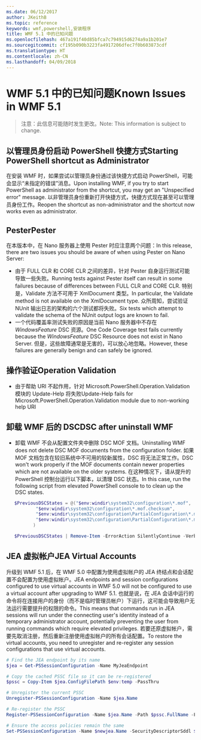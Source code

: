 ```yaml
---
ms.date: 06/12/2017
author: JKeithB
ms.topic: reference
keywords: wmf,powershell,安装程序
title: WMF 5.1 中的已知问题
ms.openlocfilehash: 467a191f40d85bfca7c794915d6274a9a1b201e7
ms.sourcegitcommit: cf195b090b3223fa4917206dfec7f0b603873cdf
ms.translationtype: HT
ms.contentlocale: zh-CN
ms.lasthandoff: 04/09/2018
---
```

# <a name="known-issues-in-wmf-51"></a><span data-ttu-id="eab41-103">WMF 5.1 中的已知问题</span><span class="sxs-lookup"><span data-stu-id="eab41-103">Known Issues in WMF 5.1</span></span> #

> <span data-ttu-id="eab41-104">注意：此信息可能随时发生更改。</span><span class="sxs-lookup"><span data-stu-id="eab41-104">Note: This information is subject to change.</span></span>

## <a name="starting-powershell-shortcut-as-administrator"></a><span data-ttu-id="eab41-105">以管理员身份启动 PowerShell 快捷方式</span><span class="sxs-lookup"><span data-stu-id="eab41-105">Starting PowerShell shortcut as Administrator</span></span>
<span data-ttu-id="eab41-106">在安装 WMF 时，如果尝试以管理员身份通过该快捷方式启动 PowerShell，可能会显示“未指定的错误”消息。</span><span class="sxs-lookup"><span data-stu-id="eab41-106">Upon installing WMF, if you try to start PowerShell as administrator from the shortcut, you may get an "Unspecified error" message.</span></span>
<span data-ttu-id="eab41-107">以非管理员身份重新打开快捷方式，快捷方式现在甚至可以管理员身份工作。</span><span class="sxs-lookup"><span data-stu-id="eab41-107">Reopen the shortcut as non-administrator and the shortcut now works even as administrator.</span></span>

## <a name="pester"></a><span data-ttu-id="eab41-108">Pester</span><span class="sxs-lookup"><span data-stu-id="eab41-108">Pester</span></span>
<span data-ttu-id="eab41-109">在本版本中，在 Nano 服务器上使用 Pester 时应注意两个问题：</span><span class="sxs-lookup"><span data-stu-id="eab41-109">In this release, there are two issues you should be aware of when using Pester on Nano Server:</span></span>

* <span data-ttu-id="eab41-110">由于 FULL CLR 和 CORE CLR 之间的差异，针对 Pester 自身运行测试可能导致一些失败。</span><span class="sxs-lookup"><span data-stu-id="eab41-110">Running tests against Pester itself can result in some failures because of differences between FULL CLR and CORE CLR.</span></span> <span data-ttu-id="eab41-111">特别是，Validate 方法不可用于 XmlDocument 类型。</span><span class="sxs-lookup"><span data-stu-id="eab41-111">In particular, the Validate method is not available on the XmlDocument type.</span></span> <span data-ttu-id="eab41-112">众所周知，尝试验证 NUnit 输出日志的架构的六个测试都将失败。</span><span class="sxs-lookup"><span data-stu-id="eab41-112">Six tests which attempt to validate the schema of the NUnit output logs are known to fail.</span></span>
* <span data-ttu-id="eab41-113">一个代码覆盖率测试失败的原因是当前 Nano 服务器中不存在 *WindowsFeature* DSC 资源。</span><span class="sxs-lookup"><span data-stu-id="eab41-113">One Code Coverage test fails currently because the *WindowsFeature* DSC Resource does not exist in Nano Server.</span></span> <span data-ttu-id="eab41-114">但是，这些故障通常是无害的，可以放心地忽略。</span><span class="sxs-lookup"><span data-stu-id="eab41-114">However, these failures are generally benign and can safely be ignored.</span></span>

## <a name="operation-validation"></a><span data-ttu-id="eab41-115">操作验证</span><span class="sxs-lookup"><span data-stu-id="eab41-115">Operation Validation</span></span>

* <span data-ttu-id="eab41-116">由于帮助 URI 不起作用，针对 Microsoft.PowerShell.Operation.Validation 模块的 Update-Help 将失败</span><span class="sxs-lookup"><span data-stu-id="eab41-116">Update-Help fails for Microsoft.PowerShell.Operation.Validation module due to non-working help URI</span></span>

## <a name="dsc-after-uninstall-wmf"></a><span data-ttu-id="eab41-117">卸载 WMF 后的 DSC</span><span class="sxs-lookup"><span data-stu-id="eab41-117">DSC after uninstall WMF</span></span>
* <span data-ttu-id="eab41-118">卸载 WMF 不会从配置文件夹中删除 DSC MOF 文档。</span><span class="sxs-lookup"><span data-stu-id="eab41-118">Uninstalling WMF does not delete DSC MOF documents from the configuration folder.</span></span> <span data-ttu-id="eab41-119">如果 MOF 文档包含在较旧系统中不可用的较新属性，DSC 将无法正常工作。</span><span class="sxs-lookup"><span data-stu-id="eab41-119">DSC won't work properly if the MOF documents contain newer properties which are not available on the older systems.</span></span> <span data-ttu-id="eab41-120">在这种情况下，请从提升的 PowerShell 控制台运行以下脚本，以清理 DSC 状态。</span><span class="sxs-lookup"><span data-stu-id="eab41-120">In this case, run the following script from elevated PowerShell console to to clean up the DSC states.</span></span>
 ```powershell
    $PreviousDSCStates = @("$env:windir\system32\configuration\*.mof",
            "$env:windir\system32\configuration\*.mof.checksum",
            "$env:windir\system32\configuration\PartialConfiguration\*.mof",
            "$env:windir\system32\configuration\PartialConfiguration\*.mof.checksum"
           )

    $PreviousDSCStates | Remove-Item -ErrorAction SilentlyContinue -Verbose
 ```

## <a name="jea-virtual-accounts"></a><span data-ttu-id="eab41-121">JEA 虚拟帐户</span><span class="sxs-lookup"><span data-stu-id="eab41-121">JEA Virtual Accounts</span></span>
<span data-ttu-id="eab41-122">升级到 WMF 5.1 后，在 WMF 5.0 中配置为使用虚拟帐户的 JEA 终结点和会话配置不会配置为使用虚拟帐户。</span><span class="sxs-lookup"><span data-stu-id="eab41-122">JEA endpoints and session configurations configured to use virtual accounts in WMF 5.0 will not be configured to use a virtual account after upgrading to WMF 5.1.</span></span>
<span data-ttu-id="eab41-123">也就是说，在 JEA 会话中运行的命令将在连接用户的身份（而不是临时管理员帐户）下运行，这可能会导致用户无法运行需要提升的权限的命令。</span><span class="sxs-lookup"><span data-stu-id="eab41-123">This means that commands run in JEA sessions will run under the connecting user's identity instead of a temporary administrator account, potentially preventing the user from running commands which require elevated privileges.</span></span>
<span data-ttu-id="eab41-124">若要还原虚拟帐户，需要先取消注册，然后重新注册使用虚拟帐户的所有会话配置。</span><span class="sxs-lookup"><span data-stu-id="eab41-124">To restore the virtual accounts, you need to unregister and re-register any session configurations that use virtual accounts.</span></span>

```powershell
# Find the JEA endpoint by its name
$jea = Get-PSSessionConfiguration -Name MyJeaEndpoint

# Copy the cached PSSC file so it can be re-registered
$pssc = Copy-Item $jea.ConfigFilePath $env:temp -PassThru

# Unregister the current PSSC
Unregister-PSSessionConfiguration -Name $jea.Name

# Re-register the PSSC
Register-PSSessionConfiguration -Name $jea.Name -Path $pssc.FullName -Force

# Ensure the access policies remain the same
Set-PSSessionConfiguration -Name $newjea.Name -SecurityDescriptorSddl $jea.SecurityDescriptorSddl
```